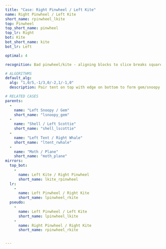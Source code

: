 ```yaml
---
title: "Case: Right Pinwheel / Left Kite"
name: Right Pinwheel / Left Kite
short_name: rpinwheel_lkite
top: Pinwheel
top_short_name: pinwheel
top_lr: Right
bot: Kite
bot_short_name: kite
bot_lr: Left

optimal: 4

recognition: Bad pinwheel/kite - aligning blocks to slice breaks squareshape.

# ALGORITHMS
default_alg:
  alg: "1,0/5,-1/3,0/-2,1/-1,0"
  description: Pair tent on top with edge on bottom to form gem/snoopy.

# RELATED CASES
parents:
  -
    name: "Left Snoopy / Gem"
    short_name: "lsnoopy_gem"
  -
    name: "Shell / Left Scottie"
    short_name: "shell_lscottie"
  -
    name: "Left Tent / Right Whale"
    short_name: "ltent_rwhale"
  -
    name: "Moth / Plane"
    short_name: "moth_plane"
mirrors:
  top_bot:
    -
      name: Left Kite / Right Pinwheel
      short_name: lkite_rpinwheel
  lr:
    -
      name: Left Pinwheel / Right Kite
      short_name: lpinwheel_rkite
  pseudo:
    -
      name: Left Pinwheel / Left Kite
      short_name: lpinwheel_lkite
    -
      name: Right Pinwheel / Right Kite
      short_name: rpinwheel_rkite


---
```


